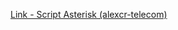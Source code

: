 [Link - Script Asterisk (alexcr-telecom)](https://github.com/alexcr-telecom/zabbix-asterisk/blob/master/zasterisk.py)
